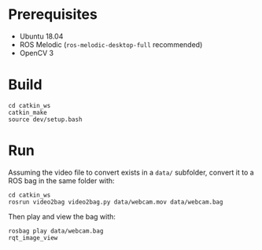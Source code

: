 # Prerequisites

- Ubuntu 18.04
- ROS Melodic (`ros-melodic-desktop-full` recommended)
- OpenCV 3

# Build

```
cd catkin_ws
catkin_make
source dev/setup.bash
```

# Run

Assuming the video file to convert exists in a `data/` subfolder, convert it to a ROS bag in the same folder with:

```
cd catkin_ws
rosrun video2bag video2bag.py data/webcam.mov data/webcam.bag
```

Then play and view the bag with:

```
rosbag play data/webcam.bag
rqt_image_view
```
